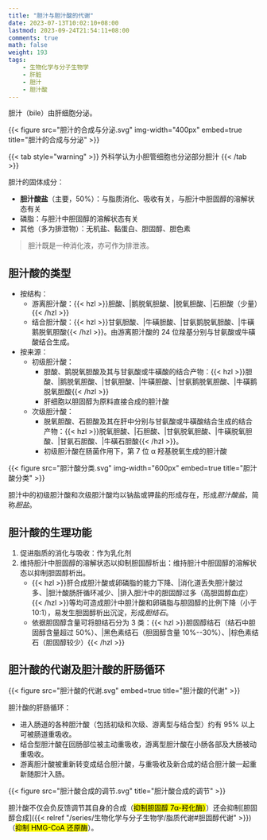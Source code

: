 ```yaml
---
title: "胆汁与胆汁酸的代谢"
date: 2023-07-13T10:02:10+08:00
lastmod: 2023-09-24T21:54:11+08:00
comments: true
math: false
weight: 193
tags:
    - 生物化学与分子生物学
    - 肝脏
    - 胆汁
    - 胆汁酸
---
```


胆汁（bile）由肝细胞分泌。

<!--more-->

{{< figure src="胆汁的合成与分泌.svg" img-width="400px" embed=true title="胆汁的合成与分泌" >}}

{{< tab style="warning" >}}
外科学认为小胆管细胞也分泌部分胆汁
{{< /tab >}}

胆汁的固体成分：

- **胆汁酸盐**（主要，50%）：与脂质消化、吸收有关，与胆汁中胆固醇的溶解状态有关
- 磷脂：与胆汁中胆固醇的溶解状态有关
- 其他（多为排泄物）：无机盐、黏蛋白、胆固醇、胆色素

> 胆汁既是一种消化液，亦可作为排泄液。

## 胆汁酸的类型

- 按结构：
    - 游离胆汁酸：{{< hzl >}}胆酸、|鹅脱氧胆酸、|脱氧胆酸、|石胆酸（少量）{{< /hzl >}}
    - 结合胆汁酸：{{< hzl >}}甘氨胆酸、|牛磺胆酸、|甘氨鹅脱氧胆酸、|牛磺鹅脱氧胆酸{{< /hzl >}}。由游离胆汁酸的 24 位羧基分别与甘氨酸或牛磺酸结合生成。
- 按来源：
    - 初级胆汁酸：
        - 胆酸、鹅脱氧胆酸及其与甘氨酸或牛磺酸的结合产物：{{< hzl >}}胆酸、|鹅脱氧胆酸、|甘氨胆酸、|牛磺胆酸、|甘氨鹅脱氧胆酸、|牛磺鹅脱氧胆酸{{< /hzl >}}
        - 肝细胞以胆固醇为原料直接合成的胆汁酸
    - 次级胆汁酸：
        - 脱氧胆酸、石胆酸及其在肝中分别与甘氨酸或牛磺酸结合生成的结合产物：{{< hzl >}}脱氧胆酸、|石胆酸、|甘氨脱氧胆酸、|牛磺脱氧胆酸、|甘氨石胆酸、|牛磺石胆酸{{< /hzl >}}。
        - 初级胆汁酸在肠菌作用下，第 7 位 α 羟基脱氧生成的胆汁酸

{{< figure src="胆汁酸分类.svg" img-width="600px" embed=true title="胆汁酸分类" >}}

胆汁中的初级胆汁酸和次级胆汁酸均以钠盐或钾盐的形成存在，形成*胆汁酸盐*，简称*胆盐*。

## 胆汁酸的生理功能

1. 促进脂质的消化与吸收：作为乳化剂
2. 维持胆汁中胆固醇的溶解状态以抑制胆固醇析出：维持胆汁中胆固醇的溶解状态以抑制胆固醇析出。
    - {{< hzl >}}肝合成胆汁酸或卵磷脂的能力下降、|消化道丢失胆汁酸过多、|胆汁酸肠肝循环减少、|排入胆汁中的胆固醇过多（高胆固醇血症）{{< /hzl >}}等均可造成胆汁中胆汁酸和卵磷脂与胆固醇的比例下降（小于 10:1），易发生胆固醇析出沉淀，形成*胆结石*。
    - 依据胆固醇含量可将胆结石分为 3 类：{{< hzl >}}胆固醇结石（结石中胆固醇含量超过 50%）、|黑色素结石（胆固醇含量 10%--30%）、|棕色素结石（胆固醇较少）{{< /hzl >}}

## 胆汁酸的代谢及胆汁酸的肝肠循环

{{< figure src="胆汁酸的代谢.svg" embed=true title="胆汁酸的代谢" >}}

胆汁酸的肝肠循环：

- 进入肠道的各种胆汁酸（包括初级和次级、游离型与结合型）约有 95% 以上可被肠道重吸收。
- 结合型胆汁酸在回肠部位被主动重吸收，游离型胆汁酸在小肠各部及大肠被动重吸收。
- 游离胆汁酸被重新转变成结合胆汁酸，与重吸收及新合成的结合胆汁酸一起重新随胆汁入肠。

{{< figure src="胆汁酸合成的调节.svg" title="胆汁酸合成的调节" >}}

胆汁酸不仅会负反馈调节其自身的合成（<mark>抑制胆固醇 7α-羟化酶）</mark>）还会抑制[胆固醇合成]({{< relref "/series/生物化学与分子生物学/脂质代谢#胆固醇代谢" >}})（<mark>抑制 HMG-CoA 还原酶</mark>）。
